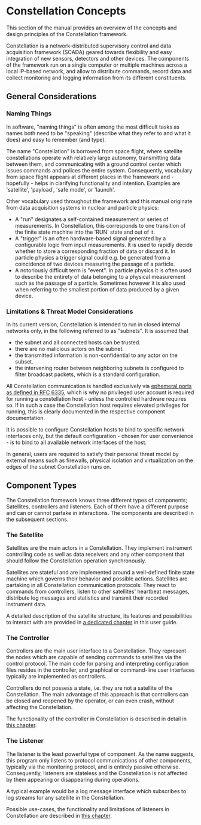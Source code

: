 # Constellation Concepts

This section of the manual provides an overview of the concepts and design principles of the Constellation framework.

Constellation is a network-distributed supervisory control and data acquisition framework (SCADA) geared towards flexibility
and easy integration of new sensors, detectors and other devices. The components of the framework run on a single computer or
multiple machines across a local IP-based network, and allow to distribute commands, record data and collect monitoring and
logging information from its different constituents.

## General Considerations

### Naming Things

In software, "naming things" is often among the most difficult tasks as names both need to be "speaking" (describe what they
refer to and what it does) and easy to remember (and type).

The name "Constellation" is borrowed from space flight, where satellite constellations operate with relatively large autonomy, transmitting
data between them, and communicating with a ground control center which issues commands and polices the entire system.
Consequently, vocabulary from space flight appears at different places in the framework and - hopefully - helps in clarifying
functionality and intention. Examples are 'satellite', 'payload', 'safe mode', or 'launch'.

Other vocabulary used throughout the framework and this manual originate from data acquisition systems in nuclear and particle
physics:

* A "run" designates a self-contained measurement or series of measurements. In Constellation, this corresponds to one transition of the
  finite state machine into the 'RUN' state and out of it.
* A "trigger" is an often hardware-based signal generated by a configurable logic from input measurements. It is used to rapidly
  decide whether to store a corresponding fraction of data or discard it. In particle physics a trigger signal could e.g. be generated
  from a coincidence of two devices measuring the passage of a particle.
* A notoriously difficult term is "event". In particle physics it is often used to describe the entirety of data belonging to a
  physical measurement such as the passage of a particle. Sometimes however it is also used when referring to the smallest portion
  of data produced by a given device.

### Limitations & Threat Model Considerations

In its current version, Constellation is intended to run in closed internal networks only, in the following referred to as
"subnets". It is assumed that

* the subnet and all connected hosts can be trusted.
* there are no malicious actors on the subnet.
* the transmitted information is non-confidential to any actor on the subset.
* the intervening router between neighboring subnets is configured to filter broadcast packets, which is a standard
  configuration.

All Constellation communication is handled exclusively via [ephemeral ports as defined in RFC 6335](https://www.iana.org/assignments/service-names-port-numbers/service-names-port-numbers.xhtml),
which is why no privileged user account
is required for running a constellation host - unless the controlled hardware requires so. If in such a case the
Constellation host requires elevated privileges for running, this is clearly documented in the respective component
documentation.

It is possible to configure Constellation hosts to bind to specific network interfaces only, but the default configuration -
chosen for user convenience - is to bind to all available network interfaces of the host.

In general, users are required to satisfy their personal threat model by external means such as firewalls, physical isolation
and virtualization on the edges of the subnet Constellation runs on.

## Component Types

The Constellation framework knows three different types of components; Satellites, controllers and listeners. Each of them
have a different purpose and can or cannot partake in interactions. The components are described in the subsequent sections.

### The Satellite

Satellites are the main actors in a Constellation. They implement instrument controlling code as well as data receivers and
any other component that should follow the Constellation operation synchronously.

Satellites are stateful and are implemented around a well-defined finite state machine which governs their behavior and
possible actions. Satellites are partaking in all Constellation communication protocols: They react to commands from
controllers, listen to other satellites' heartbeat messages, distribute log messages and statistics and transmit their
recorded instrument data.

A detailed description of the satellite structure, its features and possibilities to interact with are provided in
[a dedicated chapter](/manual/concepts/satellite) in this user guide.

### The Controller

Controllers are the main user interface to a Constellation. They represent the nodes which are capable of sending commands
to satellites via the control protocol. The main code for parsing and interpreting configuration
files resides in the controller, and graphical or command-line user interfaces typically are implemented as controllers.

Controllers do not possess a state, i.e. they are not a satellite of the Constellation. The main advantage of this approach
is that controllers can be closed and reopened by the operator, or can even crash, without affecting the Constellation.

The functionality of the controller in Constellation is described in detail in [this chapter](/manual/concepts/controller).

### The Listener

The listener is the least powerful type of component. As the name suggests, this program only listens to protocol
communications of other components, typically via the monitoring protocol, and is entirely passive otherwise.
Consequently, listeners are stateless  and the Constellation is not affected by them appearing or disappearing during
operations.

A typical example would be a log message interface which subscribes to log streams for any satellite in the Constellation.

Possible use-cases, the functionality and limitations of listeners in Constellation are described in
[this chapter](/manual/concepts/listener).
